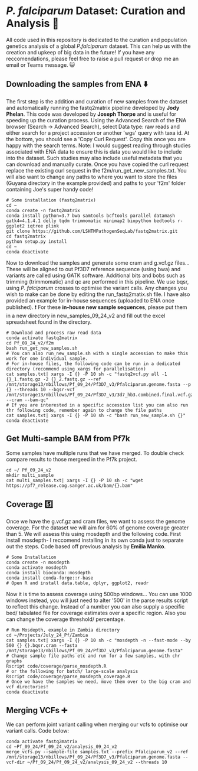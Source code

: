 # _P. falciparum_ Dataset: Curation and Analysis :dna:
All code used in this repository is dedicated to the curation and population genetics analysis of a global _P.falciparum_ dataset. This can help us with the creation and upkeep of big data in the future! If you have any reccomendations, please feel free to raise a pull request or drop me an email or Teams message. :smiley_cat:

## Downloading the samples from ENA :arrow_down:
The first step is the addition and curation of new samples from the dataset and automatically running the fastq2matrix pipeline developed by **Jody Phelan**. This code was developed by **Joseph Thorpe** and is useful for speeding up the curation process. Using the Advanced Search of the ENA browser (Search -> Advanced Search), select Data type: raw reads and either search for a project accession or another 'wgs' query with taxa id. At the bottom, you should see a 'Copy Curl Request'. Copy this once you are happy with the search terms. Note: I would suggest reading through studies associated with ENA data to ensure this is data you would like to include into the dataset. Such studies may also include useful metadata that you can download and manually curate. Once you have copied the curl request replace the existing curl sequest in the f2m/run_get_new_samples.txt. You will also want to change any paths to where you want to store the files (Guyana directory in the example provided) and paths to your 'f2m' folder containing Joe's super handy code! 

```
# Some installation (fastq2matrix)
cd ~
conda create -n fastq2matrix
conda install python=3.7 bwa samtools bcftools parallel datamash gatk4=4.1.4.1 delly tqdm trimmomatic minimap2 biopython bedtools r-ggplot2 iqtree plink
git clone https://github.com/LSHTMPathogenSeqLab/fastq2matrix.git
cd fastq2matrix
python setup.py install
cd ~
conda deactivate
```

Now to download the samples and generate some cram and g.vcf.gz files... These will be aligned to out Pf3D7 reference sequence (using bwa) and variants are called using GATK software. Additional bits and bobs such as trimming (trimmomatic) and qc are performed in this pipeline. We use bqsr, using *P. falciparum* crosses to optimise the variant calls. Any changes you wish to make can be done by editing the run_fastq2matix.sh file. I have also provided an example for in-house sequences (uploaded to ENA once published). :heavy_exclamation_mark: For these **in-house new sample sequences**, please put them in a new directory in new_samples_09_24_v2 and fill out the excel spreadsheet found in the directory. 
```
# Download and process raw read data
conda activate fastq2matrix
cd Pf_09_24_v2/f2m
bash run_get_new_samples.sh
# You can also run_new_sample.sh with a single accession to make this work for one individual sample.
# For in-house files, the following code can be run in a dedicated directory (recommend using xargs for parallelisation)
cat samples.txt| xargs -I {} -P 10 sh -c "fastq2vcf.py all -1 {}_1.fastq.gz -2 {}_2.fastq.gz --ref /mnt/storage13/nbillows/Pf_09_24/Pf3D7_v3/Pfalciparum.genome.fasta --p {} --threads 10 --bqsr-vcf	/mnt/storage13/nbillows/Pf_09_24/Pf3D7_v3/3d7_hb3.combined.final.vcf.gz,/mnt/storage13/nbillows/Pf_09_24/Pf3D7_v3/7g8_gb4.combined.final.vcf.gz,/mnt/storage13/nbillows/Pf_09_24/Pf3D7_v3/hb3_dd2.combined.final.vcf.gz	--cram --bam-qc"
# If you are interested in a specific accession list you can also run thr following code, remember again to change the file paths
cat samples.txt| xargs -I {} -P 10 sh -c "bash run_new_sample.sh {}"
conda deactivate
```

## Get Multi-sample BAM from Pf7k
Some samples have multiple runs that we have merged. To double check compare results to those mergeed in the Pf7k project. 
```
cd ~/ Pf_09_24_v2
mkdir multi_sample
cat multi_samples.txt| xargs -I {} -P 10 sh -c "wget https://pf7_release.cog.sanger.ac.uk/bam/{}.bam"
```

## Coverage :five:
Once we have the g.vcf.gz and cram files, we want to assess the genome coverage. For the dataset we will aim for 60% of genome coverage greater than 5. We will assess this using mosdepth and the following code. First install mosdepth- I reccomend installing in its own conda just to separate out the steps. Code based off previous analysis by **Emilia Manko**. 
```
# Some Installation
conda create -n mosdepth
conda activate mosdepth
conda install bioconda::mosdepth
conda install conda-forge::r-base
# Open R and install data.table, dplyr, ggplot2, readr
```
Now it is time to assess coverage using 500bp windows... You can use 1000 windows instead, you will just need to alter '500' in the parse results script to reflect this change. Instead of a number you can also supply a specific bed/ tabulated file for coverage estimates over a specific region. Also you can change the coverage threshold/ percentage. 
```
# Run Mosdepth, example in Zambia directory
cd ~/Projects/July_24_Pf/Zambia
cat samples.txt| xargs -I {} -P 10 sh -c "mosdepth -n --fast-mode --by 500 {} {}.bqsr.cram --fasta /mnt/storage13/nbillows/Pf_09_24/Pf3D7_v3/Pfalciparum.genome.fasta"
# Change sample file paths etc and run for a few samples, with chr graphs
Rscript code/coverage/parse_mosdepth.R
# or the following for batch/ large-scale analysis
Rscript code/coverage/parse_mosdepth_coverage.R
# Once we have the samples we need, move them over to the big cram and vcf directories!
conda deactivate
```


## Merging VCFs :heavy_plus_sign:
We can perform joint variant calling when merging our vcfs to optimise our variant calls. Code below:
```
conda activate fastq2matrix
cd ~Pf_09_24/Pf_09_24_v2/analysis_09_24_v2
merge_vcfs.py --sample-file samples.txt --prefix Pfalciparum_v2 --ref /mnt/storage13/nbillows/Pf_09_24/Pf3D7_v3/Pfalciparum.genome.fasta --vcf-dir ~/Pf_09_24/Pf_09_24_v2/analysis_09_24_v2 --threads 10 
```
